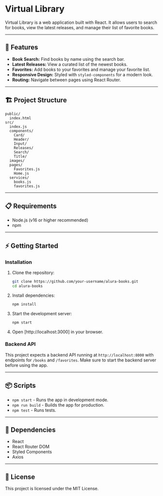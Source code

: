 # Virtual Library

 Virtual Library is a web application built with React. It allows users to search for books, view the latest releases, and manage their list of favorite books.

---

## 🚀 Features

- **Book Search:** Find books by name using the search bar.
- **Latest Releases:** View a curated list of the newest books.
- **Favorites:** Add books to your favorites and manage your favorite list.
- **Responsive Design:** Styled with `styled-components` for a modern look.
- **Routing:** Navigate between pages using React Router.

---

## 🏗️ Project Structure

```
public/
  index.html
src/
  index.js
  components/
    Card/
    Header/
    Input/
    Releases/
    Search/
    Title/
  images/
  pages/
    Favorites.js
    Home.js
  services/
    books.js
    favorites.js
```

---

## 📋 Requirements
- Node.js (v16 or higher recommended)
- npm

---

## ⚡ Getting Started

### Installation

1. Clone the repository:
   ```sh
   git clone https://github.com/your-username/alura-books.git
   cd alura-books
   ```

2. Install dependencies:
   ```sh
   npm install
   ```

3. Start the development server:
   ```sh
   npm start
   ```

4. Open [http://localhost:3000] in your browser.

### Backend API

This project expects a backend API running at `http://localhost:8000` with endpoints for `/books` and `/favorites`. Make sure to start the backend server before using the app.

---

## 📦 Scripts

- `npm start` - Runs the app in development mode.
- `npm run build` - Builds the app for production.
- `npm test` - Runs tests.

---

## 🔗 Dependencies

- React
- React Router DOM
- Styled Components
- Axios

---

## 📝 License

This project is licensed under the MIT License.
